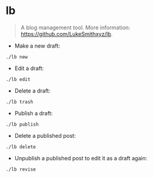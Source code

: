 # lb

> A blog management tool.
> More information: <https://github.com/LukeSmithxyz/lb>.

- Make a new draft:

`./lb new`

- Edit a draft:

`./lb edit`

- Delete a draft:

`./lb trash`

- Publish a draft:

`./lb publish`

- Delete a published post:

`./lb delete`

- Unpublish a published post to edit it as a draft again:

`./lb revise`
